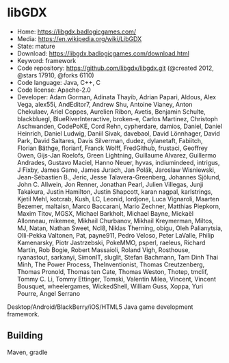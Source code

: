 # libGDX

- Home: https://libgdx.badlogicgames.com/
- Media: https://en.wikipedia.org/wiki/LibGDX
- State: mature
- Download: https://libgdx.badlogicgames.com/download.html
- Keyword: framework
- Code repository: https://github.com/libgdx/libgdx.git (@created 2012, @stars 17910, @forks 6110)
- Code language: Java, C++, C
- Code license: Apache-2.0
- Developer: Adam Gorman, Adinata Thayib, Adrian Papari, Aldous, Alex Vega, alex55i, AndEditor7, Andrew Shu, Antoine Vianey, Anton Chekulaev, Ariel Coppes, Aurelien Ribon, Avetis, Benjamin Schulte, blackbluegl, BlueRiverInteractive, broken-e, Carlos Martinez, Christoph Aschwanden, CodePoKE, Cord Rehn, cypherdare, damios, Daniel, Daniel Heinrich, Daniel Ludwig, Daniil Sivak, davebaol, David Lönnhager, David Park, David Saltares, Davis Silverman, dudez, dylanetaft, Fabiitch, Florian Bäthge, florianf, Franck Wolff, FredGithub, frustaci, Geoffrey Owen, Gijs-Jan Roelofs, Green Lightning, Guillaume Alvarez, Guillermo Andrades, Gustavo Maciel, Hanno Neuer, hyvas, indiumindeed, intrigus, J Fixby, James Game, James Jurach, Jan Polák, Jaroslaw Wisniewski, Jean-Sébastien B., Jeric, Jesse Talavera-Greenberg, Johannes Sjölund, John C. Allwein, Jon Renner, Jonathan Pearl, Julien Villegas, Junji Takakura, Justin Hamilton, Justin Shapcott, karan nagpal, karlstrings, Kjetil Mehl, kotcrab, Kush, LC, Leonid, lordjone, Luca Vignaroli, Maarten Bezemer, maltaisn, Marco Baccarani, Mario Zechner, Matthias Piepkorn, Maxim Titov, MGSX, Michael Barkholt, Michael Bayne, Mickaël Allonneau, mikemee, Mikhail Churbanov, Mikhail Kreymerman, Miltos, MJ, Natan, Nathan Sweet, Ncl8, Niklas Therning, obigu, Oleh Palianytsia, Olli-Pekka Valtonen, Pat, payne911, Pedro Veloso, Peter LaValle, Philip Kamenarsky, Piotr Jastrzebski, PokeMMO, psperl, raeleus, Richard Martin, Rob Bogie, Robert Massaioli, Roland Vigh, Rosthouse, ryanastout, sarkanyi, SimonIT, sluglit, Stefan Bachmann, Tam Dinh Thai Minh, The Power Process, TheInventionist, Thomas Creutzenberg, Thomas Pronold, Thomas ten Cate, Thomas Weston, Thotep, tmclif, Tommy C. Li, Tommy Ettinger, Tomski, Valentin Milea, Vincent, Vincent Bousquet, wheelergames, WickedShell, William Guss, Xoppa, Yuri Pourre, Ángel Serrano

Desktop/Android/BlackBerry/iOS/HTML5 Java game development framework.

## Building

Maven, gradle

